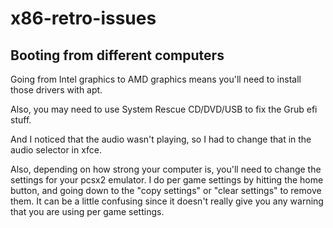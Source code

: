 # x86-retro-issues

## Booting from different computers

Going from Intel graphics to AMD graphics means you'll need to install those drivers with apt.

Also, you may need to use System Rescue CD/DVD/USB to fix the Grub efi stuff.

And I noticed that the audio wasn't playing, so I had to change that in the audio selector in xfce.

Also, depending on how strong your computer is, you'll need to change the settings for your pcsx2 emulator. 
I do per game settings by hitting the home button, and going down to the "copy settings" or "clear settings" to remove them.  It can be a little confusing since it doesn't really give you any warning that you are using per game settings.
